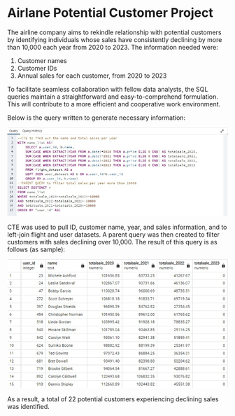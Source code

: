 # Airlane Potential Customer Project

The airline company aims to rekindle relationship with potential customers by identifying individuals whose sales have consistently declining by more than 10,000 each year from 2020 to 2023. The information needed were:

1. Customer names
2. Customer IDs
3. Annual sales for each customer, from 2020 to 2023

To facilitate seamless collaboration with fellow data analysts, the SQL queries maintain a straightforward and easy-to-comprehend formulation. This will contribute to a more efficient and cooperative work environment.

Below is the query written to generate necessary information:

![](https://github.com/jessie-kusumawardhani/Airlanes-Potential-Customer-Project/blob/main/Flight%20Company.jpg?raw=true)

CTE was used to pull ID, customer name, year, and sales information, and to left-join flight and user datasets. A parent query was then created to filter customers with sales declining over 10,000. The result of this query is as follows (as sample):

![](https://github.com/jessie-kusumawardhani/Airlanes-Potential-Customer-Project/blob/main/Flight%20Company-table.jpg?raw=true)

As a result, a total of 22 potential customers experiencing declining sales was identified.

